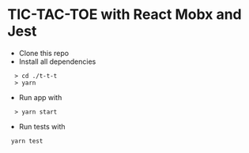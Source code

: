 
# TIC-TAC-TOE with React Mobx and Jest

  - Clone this repo
  - Install all dependencies 
  ``` 
    > cd ./t-t-t 
    > yarn     
```
  - Run app with
  ``` 
    > yarn start
  ```
  - Run tests with
  ```
   yarn test
  ```
  
 
